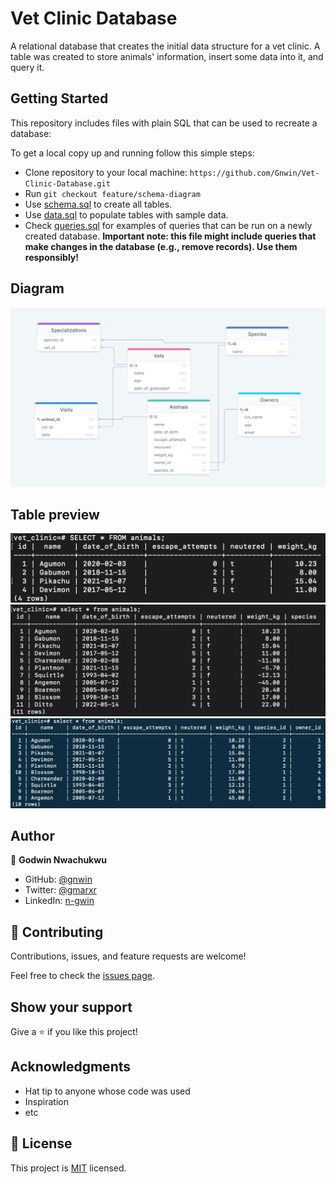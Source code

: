 # Vet Clinic Database

A relational database that creates the initial data structure for a vet clinic. A table was created to store animals' information, insert some data into it, and query it.

## Getting Started

This repository includes files with plain SQL that can be used to recreate a database:

To get a local copy up and running follow this simple steps:

- Clone repository to your local machine: `https://github.com/Gnwin/Vet-Clinic-Database.git`
- Run `git checkout feature/schema-diagram`
- Use [schema.sql](./schema.sql) to create all tables.
- Use [data.sql](./data.sql) to populate tables with sample data.
- Check [queries.sql](./queries.sql) for examples of queries that can be run on a newly created database. **Important note: this file might include queries that make changes in the database (e.g., remove records). Use them responsibly!**

## Diagram
![image](/schema-diagram.png)

## Table preview

<img src="Screenshot 2022-06-14 at 4.57.19 PM.png">
<img src="Screenshot 2022-06-15 at 5.47.12 PM.png">
<img src="Screenshot 2022-06-17 at 7.08.40 PM.png">


## Author

👤 **Godwin Nwachukwu**

- GitHub: [@gnwin](https://github.com/gnwin)
- Twitter: [@gmarxr](https://twitter.com/gmarxr)
- LinkedIn: [n-gwin](https://www.linkedin.com/in/n-gwin/)


## 🤝 Contributing

Contributions, issues, and feature requests are welcome!

Feel free to check the [issues page](../../issues/).

## Show your support

Give a ⭐️ if you like this project!

## Acknowledgments

- Hat tip to anyone whose code was used
- Inspiration
- etc

## 📝 License

This project is [MIT](./MIT.md) licensed.
